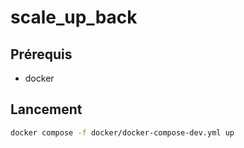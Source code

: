 # scale_up_back

## Prérequis 

- docker


## Lancement

```bash
docker compose -f docker/docker-compose-dev.yml up
```
